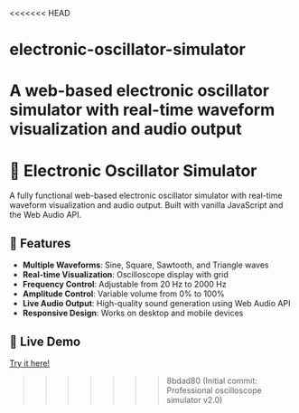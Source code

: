 <<<<<<< HEAD
# electronic-oscillator-simulator
A web-based electronic oscillator simulator with real-time waveform visualization and audio output
=======
# 🌊 Electronic Oscillator Simulator

A fully functional web-based electronic oscillator simulator with real-time waveform visualization and audio output. Built with vanilla JavaScript and the Web Audio API.

## 🎵 Features

- **Multiple Waveforms**: Sine, Square, Sawtooth, and Triangle waves
- **Real-time Visualization**: Oscilloscope display with grid
- **Frequency Control**: Adjustable from 20 Hz to 2000 Hz
- **Amplitude Control**: Variable volume from 0% to 100%
- **Live Audio Output**: High-quality sound generation using Web Audio API
- **Responsive Design**: Works on desktop and mobile devices

## 🚀 Live Demo

[Try it here!](https://yourusername.github.io/electronic-oscillator-simulator/)
>>>>>>> 8bdad80 (Initial commit: Professional oscilloscope simulator v2.0)
